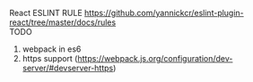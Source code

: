 React ESLINT RULE https://github.com/yannickcr/eslint-plugin-react/tree/master/docs/rules
<br/>
TODO
1) webpack in es6
2) https support (https://webpack.js.org/configuration/dev-server/#devserver-https)
